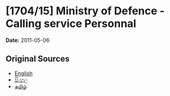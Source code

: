 # [1704/15] Ministry of Defence - Calling service Personnal

**Date:** 2011-05-06

## Original Sources

- [English](https://documents.gov.lk/view/extra-gazettes/2011/5/1704-15_E.pdf)
- [සිංහල](https://documents.gov.lk/view/extra-gazettes/2011/5/1704-15_S.pdf)
- [தமிழ்](https://documents.gov.lk/view/extra-gazettes/2011/5/1704-15_T.pdf)
